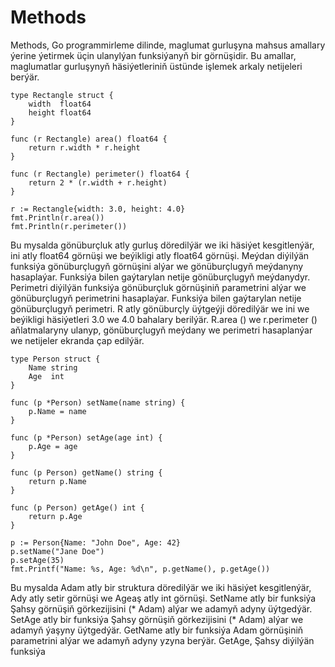 # Methods

Methods, Go programmirleme dilinde, maglumat gurluşyna mahsus amallary ýerine ýetirmek üçin ulanylýan funksiýanyň bir görnüşidir. Bu amallar, maglumatlar gurluşynyň häsiýetleriniň üstünde işlemek arkaly netijeleri berýär.

```golang
type Rectangle struct {
    width  float64
    height float64
}

func (r Rectangle) area() float64 {
    return r.width * r.height
}

func (r Rectangle) perimeter() float64 {
    return 2 * (r.width + r.height)
}

r := Rectangle{width: 3.0, height: 4.0}
fmt.Println(r.area())
fmt.Println(r.perimeter())
```

Bu mysalda gönüburçluk atly gurluş döredilýär we iki häsiýet kesgitlenýär, ini atly float64 görnüşi we beýikligi atly float64 görnüşi. Meýdan diýilýän funksiýa gönüburçlugyň görnüşini alýar we gönüburçlugyň meýdanyny hasaplaýar. Funksiýa bilen gaýtarylan netije gönüburçlugyň meýdanydyr. Perimetri diýilýän funksiýa gönüburçluk görnüşiniň parametrini alýar we gönüburçlugyň perimetrini hasaplaýar. Funksiýa bilen gaýtarylan netije gönüburçlugyň perimetri. R atly gönüburçly üýtgeýji döredilýär we ini we beýikligi häsiýetleri 3.0 we 4.0 bahalary berilýär. R.area () we r.perimeter () aňlatmalaryny ulanyp, gönüburçlugyň meýdany we perimetri hasaplanýar we netijeler ekranda çap edilýär.

```golang
type Person struct {
    Name string
    Age  int
}

func (p *Person) setName(name string) {
    p.Name = name
}

func (p *Person) setAge(age int) {
    p.Age = age
}

func (p Person) getName() string {
    return p.Name
}

func (p Person) getAge() int {
    return p.Age
}

p := Person{Name: "John Doe", Age: 42}
p.setName("Jane Doe")
p.setAge(35)
fmt.Printf("Name: %s, Age: %d\n", p.getName(), p.getAge())
```

Bu mysalda Adam atly bir struktura döredilýär we iki häsiýet kesgitlenýär, Ady atly setir görnüşi we Ageaş atly int görnüşi. SetName atly bir funksiýa Şahsy görnüşiň görkezijisini (* Adam) alýar we adamyň adyny üýtgedýär. SetAge atly bir funksiýa Şahsy görnüşiň görkezijisini (* Adam) alýar we adamyň ýaşyny üýtgedýär. GetName atly bir funksiýa Adam görnüşiniň parametrini alýar we adamyň adyny yzyna berýär. GetAge, Şahsy diýilýän funksiýa